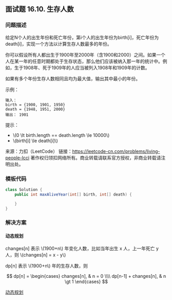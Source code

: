 <script src="https://cdn.bootcss.com/mathjax/2.7.7/MathJax.js?config=TeX-AMS-MML_HTMLorMML"></script>

## 面试题 16.10. 生存人数

### 问题描述

给定N个人的出生年份和死亡年份，第i个人的出生年份为birth[i]，死亡年份为death[i]，实现一个方法以计算生存人数最多的年份。

你可以假设所有人都出生于1900年至2000年（含1900和2000）之间。如果一个人在某一年的任意时期都处于生存状态，那么他们应该被纳入那一年的统计中。例如，生于1908年、死于1909年的人应当被列入1908年和1909年的计数。

如果有多个年份生存人数相同且均为最大值，输出其中最小的年份。

示例：

```
输入：
birth = {1900, 1901, 1950}
death = {1948, 1951, 2000}
输出： 1901
```

提示：

* \\(0 \lt birth.length == death.length \le 10000\\)
* \\(birth[i] \le death[i]\\)

来源：力扣（LeetCode）
链接：https://leetcode-cn.com/problems/living-people-lcci
著作权归领扣网络所有。商业转载请联系官方授权，非商业转载请注明出处。

### 模板代码

``` java
class Solution {
    public int maxAliveYear(int[] birth, int[] death) {

    }
}
```

### 解决方案

#### 动态规划

changes[n] 表示 \\(1900+n\\) 年变化人数，比如当年出生 x 人，上一年死亡 y 人，则 \\(changes[n] = x - y\\)

dp[n] 表示 \\(1900+n\\) 年的生存人数，则

$$
dp[n] = 
\begin{cases}
changes[n], & n = 0 \\\\
dp[n-1] + changes[n], & n \gt 1
\end{cases}
$$

[动态规划](q1610/solu3/Solution.java)